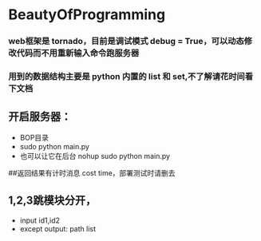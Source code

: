 # BeautyOfProgramming

### web框架是 tornado，目前是调试模式 debug = True，可以动态修改代码而不用重新输入命令跑服务器

### 用到的数据结构主要是 python 内置的 list 和 set,不了解请花时间看下文档

## 开启服务器：
* BOP目录
* sudo python main.py
* 也可以让它在后台  nohup sudo python main.py


##返回结果有计时消息 cost time，部署测试时请删去

## 1,2,3跳模块分开，
* input id1,id2
* except output: path list
